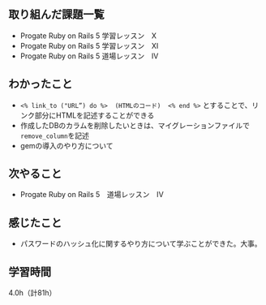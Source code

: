 ## 取り組んだ課題一覧
- Progate Ruby on Rails 5  学習レッスン　X
- Progate Ruby on Rails 5  学習レッスン　XI
- Progate Ruby on Rails 5  道場レッスン　IV

## わかったこと
- `<% link_to ("URL”) do %>  (HTMLのコード)  <% end %>` とすることで、リンク部分にHTMLを記述することができる
- 作成したDBのカラムを削除したいときは、マイグレーションファイルで`remove_column`を記述
- gemの導入のやり方について

## 次やること
- Progate Ruby on Rails 5　道場レッスン　IV

## 感じたこと
- パスワードのハッシュ化に関するやり方について学ぶことができた。大事。

## 学習時間
4.0h（計81h）
